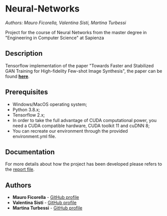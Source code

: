 # Neural-Networks
*Authors: Mauro Ficorella, Valentina Sisti, Martina Turbessi*

Project for the course of Neural Networks from the master degree in "Engineering in Computer Science" at Sapienza

## Description

Tensorflow implementation of the paper "Towards Faster and Stabilized GAN Training for High-fidelity Few-shot Image Synthesis", the paper can be found [**here**](https://arxiv.org/pdf/2101.04775v1.pdf).

## Prerequisites
* Windows/MacOS operating system;
* Python 3.8.x;
* Tensorflow 2.x;  
* In order to take the full advantage of CUDA computational power, you need a CUDA compatible hardware, CUDA toolkit 11 and cuDNN 8;
* You can recreate our environment through the provided environment.yml file.




## Documentation

For more details about how the project has been developed please refers to the [report file]().


## Authors

* **Mauro Ficorella** - [GitHub profile](https://github.com/mauroficorella)
* **Valentina Sisti** - [GitHub profile](https://github.com/ValeSisti)
* **Martina Turbessi** - [GitHub profile](https://github.com/martinaturbessi)

